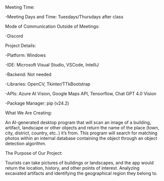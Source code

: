 Meeting Time:

-Meeting Days and Time: Tuesdays/Thursdays after class

Mode of Communication Outside of Meetings:

-Discord

Project Details:

-Platform: Windows

-IDE: Microsoft Visual Studio, VSCode, IntelliJ

-Backend: Not needed

-Libraries: OpenCV, Tkinter/TTkBootstrap

-APIs: Azure AI Vision, Google Maps API, Tensorflow, Chat GPT 4.0 Vision

-Package Manager: pip (v24.2)

What We Are Creating:

An AI-generated desktop program that will scan an image of a building, artifact, landscape or other objects and return the name of the place (town, city, district, country, etc..) it’s from. This program will search for matching photos within an internal database containing the object through an object detection algorithm.
 
The Purpose of Our Project: 

Tourists can take pictures of buildings or landscapes, and the app would return the location, history, and other points of interest. Analyzing excavated artifacts and identifying the geographical region they belong to.
